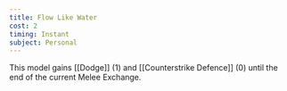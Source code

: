 ```yaml
---
title: Flow Like Water
cost: 2
timing: Instant
subject: Personal
---
```

This model gains [[Dodge]] (1) and [[Counterstrike Defence]] (0) until the end of the current Melee Exchange.